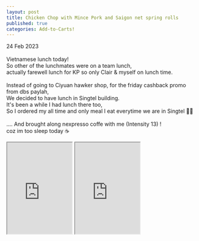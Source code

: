 ```yaml
---
layout: post
title: Chicken Chop with Mince Pork and Saigon net spring rolls
published: true
categories: Add-to-Carts!
---
```

24 Feb 2023
<br>
<br>
Vietnamese lunch today! 
<br>
So other of the lunchmates were on a team lunch,
<br>
actually farewell lunch for KP so only Clair & myself on lunch time.
<br>
<br>
Instead of going to Ciyuan hawker shop, for the friday cashback promo from dbs paylah,
<br>
We decided to have lunch in Singtel building.
<br>
It's been a while I had lunch there too,
<br>
So I ordered my all time and only meal I eat everytime we are in Singtel 👌🏼
<br>
<br>
.... And brought along nexpresso coffe with me (Intensity 13) ! 
<br>
coz im too sleep today ☕
<br>
<iframe src="https://drive.google.com/file/d/1Xyt5pmXW1K_ePEqXVMPWRWLlFNtlI4GZ/preview" width="170" height="240" allow="autoplay"></iframe>
<iframe src="https://drive.google.com/file/d/1MCTVnd3B0JDEjELJRjppXfYVlOLyyQ6u/preview" width="170" height="240" allow="autoplay"></iframe>
